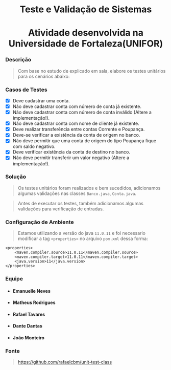 <h1 align="center"> Teste e Validação de Sistemas </h1>

<h1 align="center"> Atividade desenvolvida na Universidade de Fortaleza(UNIFOR) </h1>

### Descrição

> Com base no estudo de explicado em sala, elabore os testes unitários para os cenários abaixo:

### Casos de Testes

- [x] Deve cadastrar uma conta.
- [x] Não deve cadastrar conta com número de conta já existente.
- [x] Não deve cadastrar conta com número de conta inválido (Altere a implementação!).
- [x] Não deve cadastrar conta com nome de cliente já existente.
- [x] Deve realizar transferência entre contas Corrente e Poupança.
- [x] Deve-se verificar a existência da conta de origem no banco.
- [x] Não deve permitir que uma conta de origem do tipo Poupança fique com saldo negativo.
- [x] Deve verificar existência da conta de destino no banco.
- [x] Não deve permitir transferir um valor negativo (Altere a implementação!).

### Solução

> Os testes unitários foram realizados e bem sucedidos, adicionamos algumas validações nas classes `Banco.java`, `Conta.java`. 

> Antes de executar os testes, também adicionamos algumas validações para verificação de entradas.

### Configuração de Ambiente
> Estamos utilizando a versão do java  `11.0.11` e foi necessario modificar a tag `<properties>` no arquivo `pom.xml` dessa forma: 

```
<properties>
    <maven.compiler.source>11.0.11</maven.compiler.source>
    <maven.compiler.target>11.0.11</maven.compiler.target>
    <java.version>11</java.version>
</properties>
```

### Equipe

- #### Emanuelle Neves
- #### Matheus Rodrigues
- #### Rafael Tavares
- #### Dante Dantas
- #### João Monteiro 

### Fonte
> https://github.com/rafaelcbm/unit-test-class